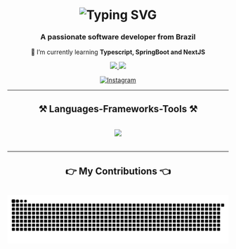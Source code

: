 <h1 align="center">
     <img src="https://readme-typing-svg.herokuapp.com?font=Righteous&size=35&duration=4000&pause=1000&center=true&vCenter=true&width=500&height=70&lines=Hi+there!%F0%9F%91%8B;I'm+Jo%C3%A3o+Ot%C3%A1vio" alt="Typing SVG" /"/>
</h1>

<h3 align="center">A passionate software developer from Brazil</h3>



<div align="center">
  
 🌱 I’m currently learning **Typescript, SpringBoot and NextJS**

 </div>
 
<div align="center"> 
  <a href="mailto:joaootaviofm@gmail.com">
    <img src="https://img.shields.io/badge/Gmail-333333?style=for-the-badge&logo=gmail&logoColor=red" />
  </a>
  <a href="https://www.linkedin.com/in/joaootaviofm10/" target="_blank">
    <img src="https://img.shields.io/badge/LinkedIn-0077B5?style=for-the-badge&logo=linkedin&logoColor=white" target="_blank" />
  </a>

[![Instagram](https://img.shields.io/badge/Instagram-E4405F?style=for-the-badge&logo=instagram&logoColor=white)](https://www.instagram.com/joaootavioo_10/)
   
  
</div>

 <hr/>
 
<h2 align="center">⚒️ Languages-Frameworks-Tools ⚒️</h2>
<br/>
<div align="center">
    <img src="https://skillicons.dev/icons?i=javascript,cs,dotnet,react,nextjs,html,css,vscode,github,figma,tailwind,git" />
   
</div>

<br/>
<hr/>

<div align="center">
  <h2>👉 My Contributions 👈</h2>
  <br>
  <img alt="snake eating my contributions" src="https://raw.githubusercontent.com/joaootaviofm/joaootaviofm/output/github-contribution-grid-snake.svg" />
  
  <br/><br/><br/>
</div>
